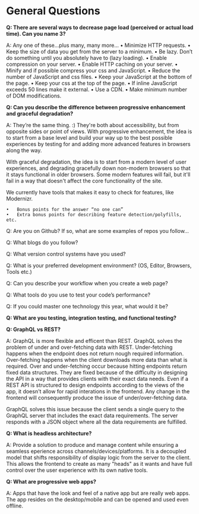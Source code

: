 # General Questions

**Q: There are several ways to decrease page load (perceived or actual load time). Can you name 3?** 

A: Any one of these...plus many, many more... 
	•	Minimize HTTP requests.
	•	Keep the size of data you get from the server to a minimum.
	•	Be lazy. Don’t do something until you absolutely have to (lazy loading).
	•	Enable compression on your server.
	•	Enable HTTP caching on your server.
	•	Minify and if possible compress your css and JavaScript.
	•	Reduce the number of JavaScript and css files.
	•	Keep your JavaScript at the bottom of the page.
	•	Keep your css at the top of the page.
	•	If inline JavaScript exceeds 50 lines make it external.
	•	Use a CDN.
	•	Make minimum number of DOM modifications.


**Q: Can you describe the difference between progressive enhancement and graceful degradation?**

A: They’re the same thing. :) They're both about accessibility, but from opposite sides or point of views. With progressive enhancement, the idea is to start from a base level and build your way up to the best possible experiences by testing for and adding more advanced features in browsers along the way. 

With graceful degradation, the idea is to start from a modern level of user experiences, and degrading gracefully down non-modern browsers so that it stays functional in older browsers. Some modern features will fail, but it'll fail in a way that doesn't affect the core functionality of the site. 

We currently have tools that makes it easy to check for features, like Modernizr. 

	•	Bonus points for the answer “no one can” 
	•	Extra bonus points for describing feature detection/polyfills, etc. 

Q: Are you on Github? If so, what are some examples of repos you follow... 

Q: What blogs do you follow? 

Q: What version control systems have you used? 

Q: What is your preferred development environment? (OS, Editor, Browsers, Tools etc.) 

Q: Can you describe your workflow when you create a web page? 

Q: What tools do you use to test your code’s performance? 

Q: If you could master one technology this year, what would it be?

**Q: What are you testing, integration testing, and functional testing?**

**Q: GraphQL vs REST?**

A: GraphQL is more flexible and efficent than REST. GraphQL solves the problem of under and over-fetching data with REST.
Under-fetching happens when the endpoint does not return nough required information. Over-fetching happens when the client 
downloads more data than what is required. Over and under-fetching occur because hitting endpoints return fixed data structures. 
They are fixed because of the difficulty in designing the API in a way that provides clients with their exact data needs. 
Even if a REST API is structured to design endpoints according to the views of the app, it doesn't allow for rapid interations 
in the frontend. Any change in the frontend will consequently produce the issue of under/over-fetching data.

GraphQL solves this issue because the client sends a single query to the GraphQL server that includes the exact data requirements. 
The server responds with a JSON object where all the data requirements are fulfilled.

**Q: What is headless architecture?**

A: Provide a solution to produce and manage content while ensuring a seamless eperience across channels/devices/platforms. It is a 
decoupled model that shifts responsibility of display logic from the server to the client. This allows the frontend to create as 
many "heads" as it wants and have full control over the user experience with its own native tools.

**Q: What are progressive web apps?**

A: Apps that have the look and feel of a native app but are really web apps. The app resides on the desktop/mobile and can be opened and used even offline.
